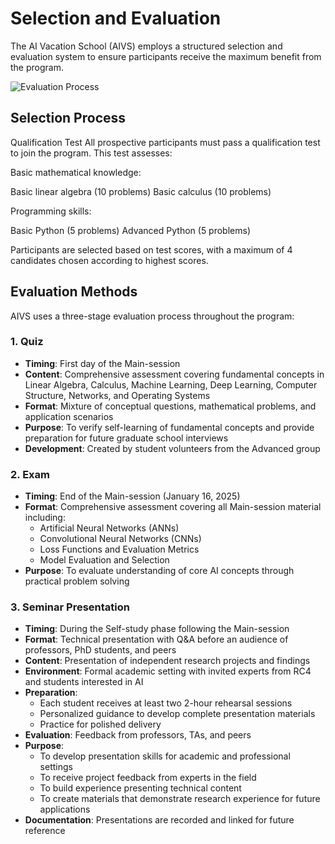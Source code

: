 # Selection and Evaluation

The AI Vacation School (AIVS) employs a structured selection and evaluation system to ensure participants receive the maximum benefit from the program.

![Evaluation Process](assets/evaluation.png)

## Selection Process

Qualification Test
All prospective participants must pass a qualification test to join the program. This test assesses:

Basic mathematical knowledge:

Basic linear algebra (10 problems)
Basic calculus (10 problems)


Programming skills:

Basic Python (5 problems)
Advanced Python (5 problems)



Participants are selected based on test scores, with a maximum of 4 candidates chosen according to highest scores.

## Evaluation Methods

AIVS uses a three-stage evaluation process throughout the program:

### 1. Quiz
- **Timing**: First day of the Main-session
- **Content**: Comprehensive assessment covering fundamental concepts in Linear Algebra, Calculus, Machine Learning, Deep Learning, Computer Structure, Networks, and Operating Systems
- **Format**: Mixture of conceptual questions, mathematical problems, and application scenarios
- **Purpose**: To verify self-learning of fundamental concepts and provide preparation for future graduate school interviews
- **Development**: Created by student volunteers from the Advanced group

### 2. Exam
- **Timing**: End of the Main-session (January 16, 2025)
- **Format**: Comprehensive assessment covering all Main-session material including:
   * Artificial Neural Networks (ANNs)
   * Convolutional Neural Networks (CNNs)
   * Loss Functions and Evaluation Metrics
   * Model Evaluation and Selection
- **Purpose**: To evaluate understanding of core AI concepts through practical problem solving

### 3. Seminar Presentation
- **Timing**: During the Self-study phase following the Main-session
- **Format**: Technical presentation with Q&A before an audience of professors, PhD students, and peers
- **Content**: Presentation of independent research projects and findings
- **Environment**: Formal academic setting with invited experts from RC4 and students interested in AI
- **Preparation**: 
   * Each student receives at least two 2-hour rehearsal sessions
   * Personalized guidance to develop complete presentation materials
   * Practice for polished delivery
- **Evaluation**: Feedback from professors, TAs, and peers
- **Purpose**: 
   * To develop presentation skills for academic and professional settings
   * To receive project feedback from experts in the field
   * To build experience presenting technical content
   * To create materials that demonstrate research experience for future applications
- **Documentation**: Presentations are recorded and linked for future reference
